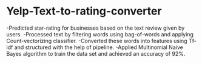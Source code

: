 # Yelp-Text-to-rating-converter

-Predicted star-rating for businesses based on the text review given by users.
-Processed text by filtering words using bag-of-words and applying Count-vectorizing classifier.
-Converted these words into features using Tf-idf and structured with the help of pipeline.
-Applied Multinomial Naive Bayes algorithm to train the data set and achieved an accuracy of 92%.
